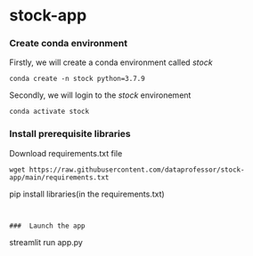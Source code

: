 # stock-app



### Create conda environment
Firstly, we will create a conda environment called *stock*
```
conda create -n stock python=3.7.9
```
Secondly, we will login to the *stock* environement
```
conda activate stock
```
### Install prerequisite libraries

Download requirements.txt file

```
wget https://raw.githubusercontent.com/dataprofessor/stock-app/main/requirements.txt

```

pip install libraries(in the requirements.txt)
```


###  Launch the app

```
streamlit run app.py
```
